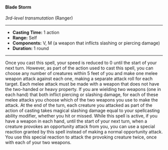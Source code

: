 #### Blade Storm
*3rd-level transmutation* (Ranger)
___
- **Casting Time:** 1 action
- **Range:** Self
- **Components:** V, M (a weapon that inflicts slashing or piercing damage)
- **Duration:** 1 round
---
Once you cast this spell, your speed is reduced to 0
until the start of your next turn. However, as part of
the action used to cast this spell, you can choose
any number of creatures within 5 feet of you and
make one melee weapon attack against each one,
making a separate attack roll for each target. Each
melee attack must be made with a weapon that does
not have the two-handed or heavy property.
If you are wielding two weapons (one in each
hand) that both inflict piercing or slashing damage,
for each of these melee attacks you choose which of
the two weapons you use to make the attack.
At the end of the turn, each creature you
attacked as part of the action of casting takes
magical slashing damage equal to your spellcasting
ability modifier, whether you hit or missed.
While this spell is active, if you have a weapon in
each hand, until the start of your next turn, when a
creature provokes an opportunity attack from you,
you can use a special reaction granted by this spell
instead of making a normal opportunity attack. You
use this special reaction to attack the provoking
creature twice, once with each of your two weapons.
